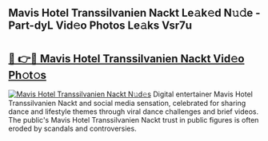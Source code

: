 ## Mavis Hotel Transsilvanien Nackt Le𝚊k𝚎d N𝚞𝚍e - Part-dyL Vid𝚎o Photos Le𝚊ks Vsr7u

# <h2><a href="http://fbayuo.evod.top/?m=Mavis+Hotel+Transsilvanien+Nackt">🔗 👉🔴 Mavis Hotel Transsilvanien Nackt Vid𝚎o Ph𝚘t𝚘s</a></h2>

[![Mavis Hotel Transsilvanien Nackt N𝚞d𝚎s](https://i.imgur.com/8V9OHl7.gif)](http://fbayuo.evod.top/?m=Mavis+Hotel+Transsilvanien+Nackt)
Digital entertainer Mavis Hotel Transsilvanien Nackt and social media sensation, celebrated for sharing dance and lifestyle themes through viral dance challenges and brief videos. The public's Mavis Hotel Transsilvanien Nackt trust in public figures is often eroded by scandals and controversies. 
